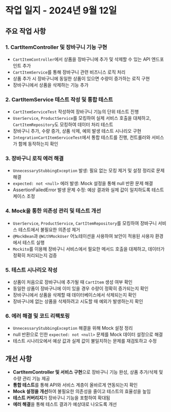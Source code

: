 # 작업 일지 - 2024년 9월 12일

## 주요 작업 사항

### 1. **CartItemController 및 장바구니 기능 구현**

- `CartItemController`에서 상품을 장바구니에 추가 및 삭제할 수 있는 API 엔드포인트 추가
- `CartItemService`를 통해 장바구니 관련 비즈니스 로직 처리
- 상품 추가 시 장바구니에 동일한 상품이 있으면 수량이 증가하는 로직 구현
- 장바구니에서 상품을 삭제하는 기능 추가

### 2. **CartItemService 테스트 작성 및 통합 테스트**

- `CartItemServiceTest` 작성하여 장바구니 기능의 단위 테스트 진행
- `UserService`, `ProductService`를 모킹하여 실제 서비스 호출을 대체하고, `CartItemRepository`도 모킹하여 데이터 처리 테스트
- 장바구니 추가, 수량 증가, 상품 삭제, 예외 발생 테스트 시나리오 구현
- `IntegrationCartItemServiceTest`에서 통합 테스트를 진행, 컨트롤러와 서비스가 함께 동작하는지 확인

### 3. **장바구니 로직 에러 해결**

- `UnnecessaryStubbingException` 발생: 필요 없는 모킹 제거 및 설정 정리로 문제 해결
- `expected: not <null>` 에러 발생: Mock 설정을 통해 null 반환 문제 해결
- AssertionFailedError 발생 문제 수정: 예상 결과와 실제 값이 일치하도록 테스트 케이스 조정

### 4. **Mock을 통한 의존성 관리 및 테스트 개선**

- `UserService`, `ProductService`, `CartItemRepository`를 모킹하여 장바구니 서비스 테스트에서 불필요한 의존성 제거
- `@MockBean`과 `@WithMockUser` 어노테이션을 사용하여 보안이 적용된 사용자 환경에서 테스트 실행
- `Mockito`를 이용해 장바구니 서비스에서 필요한 메서드 호출을 대체하고, 데이터가 정확히 처리되는지 검증

### 5. **테스트 시나리오 작성**

- 상품이 처음으로 장바구니에 추가될 때 `CartItem` 생성 여부 확인
- 동일한 상품이 장바구니에 이미 있을 경우 수량이 정확히 증가되는지 확인
- 장바구니에서 상품을 삭제할 때 데이터베이스에서 삭제되는지 확인
- 장바구니에 없는 상품을 삭제하려고 시도할 때 예외가 발생하는지 확인

### 6. **에러 해결 및 코드 리팩토링**

- `UnnecessaryStubbingException` 해결을 위해 Mock 설정 정리
- null 반환으로 인한 `expected: not <null>` 문제를 Mock 데이터 설정으로 해결
- 테스트 시나리오에서 예상 값과 실제 값이 불일치하는 문제를 재검토하고 수정

## 개선 사항

- **CartItemController 및 서비스 구현**으로 장바구니 기능 완성, 상품 추가/삭제 및 수량 관리 기능 제공
- **통합 테스트**를 통해 API와 서비스 계층이 올바르게 연동되는지 확인
- **Mock 설정을 개선**하여 불필요한 의존성을 줄이고 테스트의 효율성을 높임
- **테스트 커버리지**가 장바구니 기능을 포함하여 확대됨
- **에러 해결**을 통해 테스트 결과가 예상대로 나오도록 개선